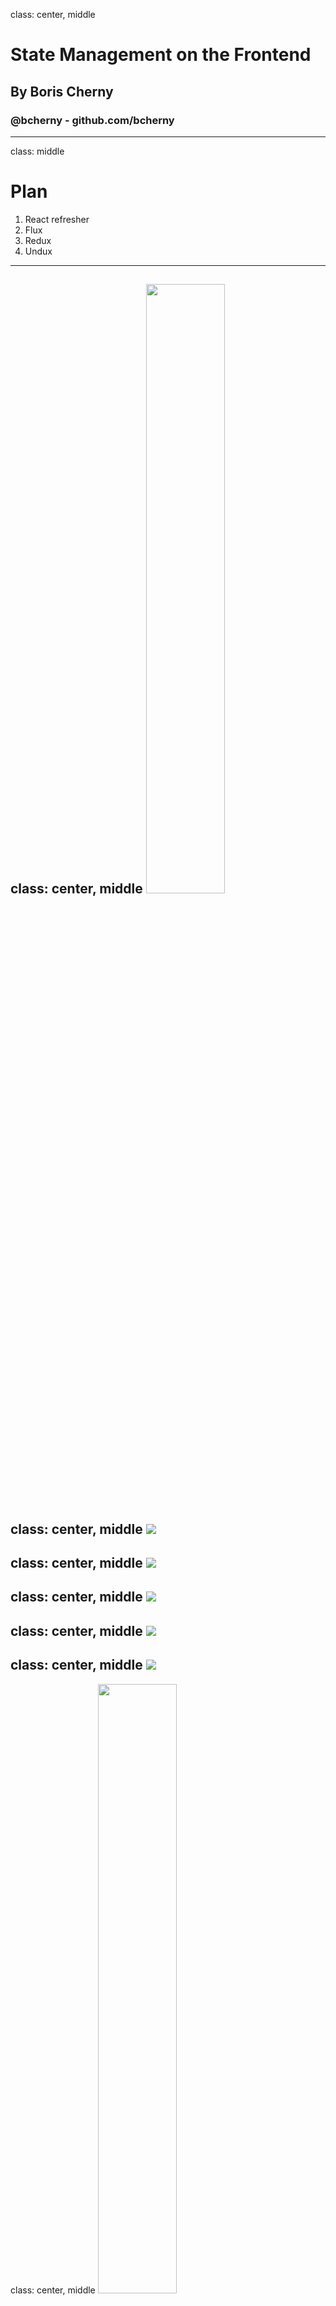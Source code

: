 class: center, middle
# State Management on the Frontend
## By Boris Cherny
### @bcherny - github.com/bcherny
---
class: middle
# Plan
1. React refresher
2. Flux
3. Redux
4. Undux
---
class: center, middle
<img src="images/react.png" width="50%" />
---
class: center, middle
<img src="images/composer.png" class="full"/>
---
class: center, middle
<img src="images/composer-annotated-0.png" class="full"/>
---
class: center, middle
<img src="images/composer-annotated-1.png" class="full"/>
---
class: center, middle
<img src="images/composer-annotated-2.png" class="full"/>
---
class: center, middle
<img src="images/composer-annotated-3.png" class="full"/>
---
class: center, middle
<img src="images/composer-annotated-3.png" width="50%" />
```html
<Composer>
  <Editor>
    <Avatar />
    <Textbox />
  </Editor>
  <Sproutbar />
  <Button />
</Composer>
```
---
class: center, middle
<img src="images/tree.png" width="80%" />
---
class: center, middle
<img src="images/tree-graphql-0.png" class="full" />
---
class: center, middle
<img src="images/tree-graphql-1.png" class="full" />
---
class: center, middle
<img src="images/tree-graphql-2.png" class="full" />
---
class: center, middle
<img src="images/tree-graphql-3.png" class="full" />
---
class: center, middle
<img src="images/tree-graphql-state-0.png" class="full" />
---
class: center, middle
<img src="images/tree-graphql-state-1.png" class="full" />
---
class: center, middle
<img src="images/tree-graphql-state-2.png" class="full" />
---
class: center, middle
<img src="images/tree-graphql-state-callback-0.png" class="full" />
---
class: center, middle
<img src="images/tree-graphql-state-callback-1.png" class="full" />
---
class: center, middle
<img src="images/tree-graphql-state-callback-2.png" class="full" />
---
class: center, middle
<img src="images/tree-graphql-state-callback-3.png" class="full" />
---
class: center, middle
<img src="images/tree-state-0.png" class="full" />
---
class: center, middle
<img src="images/tree-state-1.png" class="full" />
---
class: center, middle
<img src="images/tree-state-2.png" class="full" />
---
class: center, middle
<img src="images/tree-state-3.png" class="full" />
---
class: center, middle
<img src="images/deep-passing-0.png" />
---
class: center, middle
<img src="images/deep-passing-1.png" />
---
class: center, middle
<img src="images/deep-passing-2.png" />
---
class: center, middle
# 😵😵😵😵😵😵😵😵😵😵😵😵😵😵😵😵😵😵😵😵😵😵😵😵😵😵😵😵😵😵😵😵😵😵😵😵😵😵😵😵😵😵😵😵😵😵😵😵😵😵😵😵😵😵😵😵😵😵😵😵😵😵😵😵😵😵😵😵😵😵😵😵😵😵😵😵😵😵😵😵😵😵😵😵😵😵😵😵😵😵😵😵😵😵😵😵😵😵😵😵😵😵😵😵😵😵😵😵
---
class: center, middle
# Flux
<img src="images/flux.svg" style="margin-top: -100px; width: 30%;" />
---
class: center, middle
<img src="images/tree-flux-0.png" class="full" />
---
class: center, middle
<img src="images/tree-flux-1.png" class="full" />
---
class: center, middle
<img src="images/tree-flux-2.png" class="full" />
---
class: center, middle
<img src="images/tree-flux-3.png" class="full" />
---
class: center, middle
<img src="images/tree-flux-4.png" class="full" />
---
class: center, middle
<img src="images/tree-flux-5.png" class="full" />
---
class: center, middle
<img src="images/tree-flux-6.png" class="full" />
---
class: center, middle
<img src="images/tree-flux-7.png" class="full" />
---
class: center, middle
<img src="images/tree-flux-8.png" class="full" />
---
class: center, middle
<img src="images/tree-flux-9.png" class="full" />
---
class: center, middle
<img src="images/tree-flux-10.png" class="full" />
---
class: center, middle
<img src="images/tree-flux-11.png" class="full" />
---
class: center, middle
## Flux
<img src="images/flux-flow.png" style="width:50%" />
---
class: center, middle
<img src="images/flux-flow-code-0.png" class="full" />
---
class: center, middle
<img src="images/flux-flow-code-1.png" class="full" />
---
class: center, middle
## WHEW.
<img src="images/whew.webp" />
---
class: center, middle
# Let's scale it. <img src="images/like.jpg" style="width:200px;position:relative;bottom:-28px;" />
---
class: center, middle
<img src="images/tree-flux-11.png" class="full" />
---
class: center, middle
<img src="images/tree-flux-scale.png" class="full" />
---
## Flux
- Singleton <font color="orange">Dispatcher</font>
- Lots of <font color="red">Stores</font>
- Describe CUD operations with <font color="red">Actions</font>
- Stores take Actions → mutate their internal state → update the <font color="green">View</font>
---
class: center, middle
<img src="images/redux.png" style="width:50%" />
---
## Redux
- Singleton <font color="red">Store</font>
- Lots of <font color="magenta">Reducers</font>
- Describe CUD operations with <font color="red">Actions</font>
- Reducers take Actions → create a new state for the Store → update the <font color="green">View</font>

## Flux
- Singleton <font color="orange">Dispatcher</font>
- Lots of <font color="red">Stores</font>
- Describe CUD operations with <font color="red">Actions</font>
- Stores take Actions → mutate their internal state → update the <font color="green">View</font>
---
class: center, middle
<img src="images/tree-redux-scale.png" class="full" />
---
class: center, middle
## Redux
<img src="images/redux-flow.png" style="width:50%" />
---
class: center, middle
<img src="images/redux-flow-code-0.png" class="full" />
---
class: center, middle
<img src="images/redux-flow-code-1.png" class="full" />
---
class: center, middle
<img src="images/redux-flow-code-2.png" class="full" />
---
class: center, middle
![](images/complicated.gif)
---
class: center, middle
<img src="images/undux.png" width="45%" />
---
class: center, middle
<img src="images/undux-flow-comparison.png" class="full" />
---
class: center, middle
<img src="images/undux-flow-code.png" class="full" />
---
## Undux
- Lots of <font color="#2a6fe6">Stores</font>
- Use `.get(key)` and `.set(key)(value)` to read and write to them
- <font color="#2a6fe6">Store</font> updates → <font color="green">View</font> updates
- **Reactive effects**

<div class="smaller">
  <h2>Redux</h2>
  <ul>
  <li>Singleton <font color="red">Store</font></li>
  <li>Lots of <font color="magenta">Reducers</font></li>
  <li>Describe CUD operations with <font color="red">Actions</font></li>
  <li>Reducers take Actions → create a new state for the Store → update the <font color="green">View</font></li>
  </ul>

  <h2>Flux</h2>
  <ul>
  <li>Singleton <font color="orange">Dispatcher</font></li>
  <li>Lots of <font color="red">Stores</font></li>
  <li>Describe CUD operations with <font color="red">Actions</font></li>
  <li>Stores take Actions → mutate their internal state → update the <font color="green">View</font></li>
  </ul>
</div>
---
class: middle
```js
composerStore
  .on('text')
  .throttle(200)
  .filter(text => text.startsWith('hello'))
  .subscribe(text => {
    console.log('text changed!', text)
  })
```
---
class: center, middle
<img src="images/tree-flux-11.png" class="full" />
---
class: center, middle
<img src="images/tree-undux.png" class="full" />
---
## Undux: features
---
## Undux: features
## 🤭 No boilerplate
---
## Undux: features
## 🤭 No boilerplate
## 😯 100% TYPESAFE
---
## Undux: features
## 🤭 No boilerplate
## 😯 100% TYPESAFE
## 😱 Reactive effects
---
## Undux: features
## 🤭 No boilerplate
## 😯 100% TYPESAFE
## 😱 Reactive effects
## 🤯 Built in logger
---
class: center, middle
## Coming to a www near you soon...
---
class: center, middle
# Thanks!
## @bcherny
## github.com/bcherny/undux
